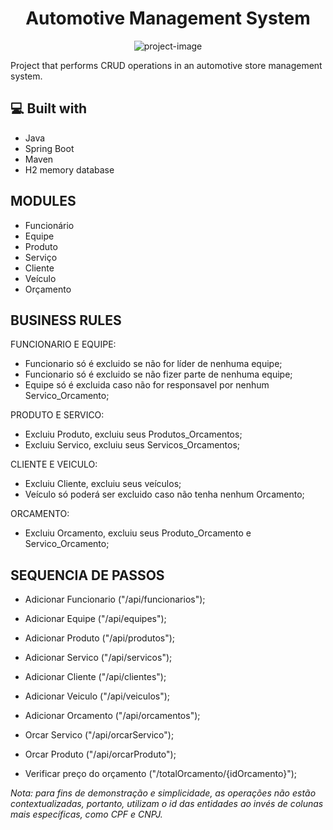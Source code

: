 <h1 align="center" id="title">Automotive Management System</h1>

<p align="center"><img src="https://www.getac.com/content/dam/uploads/2023/03/autorepairworkshop_cover.png" alt="project-image"></p>

<p id="description">Project that performs CRUD operations in an automotive store management system.</p>

  
  
<h2>💻 Built with</h2>

*   Java
*   Spring Boot
*   Maven
*   H2 memory database

  <h2>MODULES</h2>

*   Funcionário
*   Equipe
*   Produto
*   Serviço
*   Cliente
*   Veículo
*   Orçamento
  
  <h2>BUSINESS RULES</h2>

FUNCIONARIO E EQUIPE:
- Funcionario só é excluido se não for líder de nenhuma equipe;
- Funcionario só é excluido se não fizer parte de nenhuma equipe;
- Equipe só é excluida caso não for responsavel por nenhum Servico_Orcamento;

PRODUTO E SERVICO:
- Excluiu Produto, excluiu seus Produtos_Orcamentos;
- Excluiu Servico, excluiu seus Servicos_Orcamentos;

CLIENTE E VEICULO:
- Excluiu Cliente, excluiu seus veículos;
- Veículo só poderá ser excluido caso não tenha nenhum Orcamento;

ORCAMENTO:
- Excluiu Orcamento, excluiu seus Produto_Orcamento e Servico_Orcamento;

<h2>SEQUENCIA DE PASSOS</h2>

- Adicionar Funcionario ("/api/funcionarios");
- Adicionar Equipe ("/api/equipes");
  
- Adicionar Produto ("/api/produtos");
  
- Adicionar Servico ("/api/servicos");
  
- Adicionar Cliente ("/api/clientes");
  
- Adicionar Veiculo ("/api/veiculos");
  
- Adicionar Orcamento ("/api/orcamentos");
- Orcar Servico ("/api/orcarServico");
- Orcar Produto ("/api/orcarProduto");
- Verificar preço do orçamento ("/totalOrcamento/{idOrcamento}");

<i>Nota: para fins de demonstração e simplicidade, as operações não estão contextualizadas, portanto, utilizam o id das entidades ao invés de colunas mais específicas, como CPF e CNPJ.</i>
